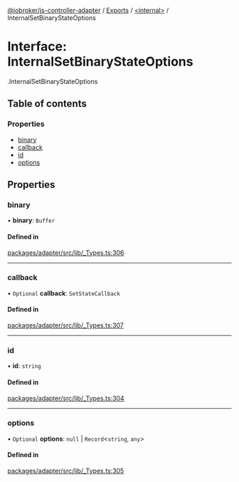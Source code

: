 [@iobroker/js-controller-adapter](../README.md) / [Exports](../modules.md) / [<internal\>](../modules/internal_.md) / InternalSetBinaryStateOptions

# Interface: InternalSetBinaryStateOptions

[<internal>](../modules/internal_.md).InternalSetBinaryStateOptions

## Table of contents

### Properties

- [binary](internal_.InternalSetBinaryStateOptions.md#binary)
- [callback](internal_.InternalSetBinaryStateOptions.md#callback)
- [id](internal_.InternalSetBinaryStateOptions.md#id)
- [options](internal_.InternalSetBinaryStateOptions.md#options)

## Properties

### binary

• **binary**: `Buffer`

#### Defined in

[packages/adapter/src/lib/_Types.ts:306](https://github.com/ioBroker/ioBroker.js-controller/blob/4be02248/packages/adapter/src/lib/_Types.ts#L306)

___

### callback

• `Optional` **callback**: `SetStateCallback`

#### Defined in

[packages/adapter/src/lib/_Types.ts:307](https://github.com/ioBroker/ioBroker.js-controller/blob/4be02248/packages/adapter/src/lib/_Types.ts#L307)

___

### id

• **id**: `string`

#### Defined in

[packages/adapter/src/lib/_Types.ts:304](https://github.com/ioBroker/ioBroker.js-controller/blob/4be02248/packages/adapter/src/lib/_Types.ts#L304)

___

### options

• `Optional` **options**: ``null`` \| `Record`<`string`, `any`\>

#### Defined in

[packages/adapter/src/lib/_Types.ts:305](https://github.com/ioBroker/ioBroker.js-controller/blob/4be02248/packages/adapter/src/lib/_Types.ts#L305)
